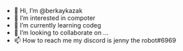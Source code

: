 - 👋 Hi, I’m @berkaykazak
- 👀 I’m interested in compoter
- 🌱 I’m currently learning codeg
- 💞️ I’m looking to collaborate on ...
- 📫 How to reach me my discord is jenny the robot#6969

<!---
berkaykazak/berkaykazak is a ✨ special ✨ repository because its `README.md` (this file) appears on your GitHub profile.
You can click the Preview link to take a look at your changes.
--->
